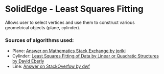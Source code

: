 # SolidEdge - Least Squares Fitting

Allows user to select vertices and use them to construct various geometrical objects (plane, cylinder).

### Sources of algorithms used:
  - Plane: [Answer on Mathematics Stack Exchange by joriki](https://math.stackexchange.com/a/99317)
  - Cylinder: [Least Squares Fitting of Data by Linear or Quadratic
Structures by David Eberly](https://www.geometrictools.com/Documentation/LeastSquaresFitting.pdf)
  - Line: [Answer on StackOverfow by dwf](https://stackoverflow.com/a/2333251/14644112)
